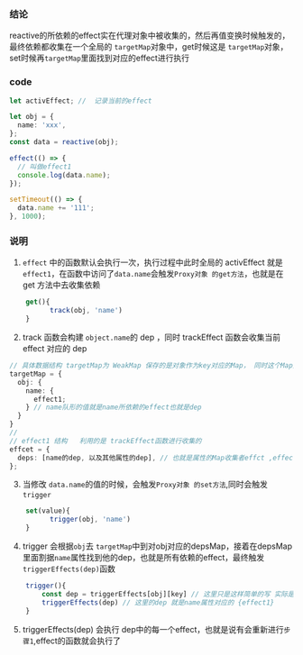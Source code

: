 
### 结论

reactive的所依赖的effect实在代理对象中被收集的，然后再值变换时候触发的，最终依赖都收集在一个全局的 `targetMap`对象中，get时候这是 `targetMap`对象，set时候再`targetMap`里面找到对应的effect进行执行


### code

```ts
let activEffect; //  记录当前的effect

let obj = {
  name: 'xxx',
};
const data = reactive(obj);

effect(() => {
  // 叫做effect1
  console.log(data.name);
});

setTimeout(() => {
  data.name += '111';
}, 1000);
```

### 说明

1. `effect` 中的函数默认会执行一次，执行过程中此时全局的 activEffect 就是 `effect1`，在函数中访问了`data.name`会触发`Proxy对象 的get方法`，也就是在 get 方法中去收集依赖

```ts
    get(){
          track(obj, 'name')
    }
```

2. track 函数会构建 `object.name`的 dep ，同时 trackEffect 函数会收集当前 effect 对应的 dep

```ts
// 具体数据结构 targetMap为 WeakMap 保存的是对象作为key对应的Map， 同时这个Map里面放着是每个对象key值依赖的 effect
targetMap = {
  obj: {
    name: {
      effect1;
    } // name队形的值就是name所依赖的effect也就是dep
  }
}
//
// effect1 结构   利用的是 trackEffect函数进行收集的
effcet = {
  deps: [name的dep, 以及其他属性的dep], // 也就是属性的Map收集者effct ,effect的deps属性里面有放着所有effect中用到的属性的dep(Map对象)
};
```

3. 当修改 `data.name`的值的时候，会触发`Proxy对象 的set方法`,同时会触发`trigger`


```ts
    set(value){
          trigger(obj, 'name')
    }


```

4. trigger 会根据`obj`去 `targetMap`中到对obj对应的depsMap，接着在depsMap里面割据`name`属性找到他的dep，也就是所有依赖的effect，最终触发`triggerEffects(dep)`函数
```ts
    trigger(){
        const dep = triggerEffects[obj][key] // 这里只是这样简单的写 实际是上是要用Map的get去访问
        triggerEffects(dep) // 这里的dep 就是name属性对应的 {effect1}
    }
```

5. triggerEffects(dep) 会执行 dep中的每一个effect，也就是说有会重新进行`步骤1`,effect的函数就会执行了

